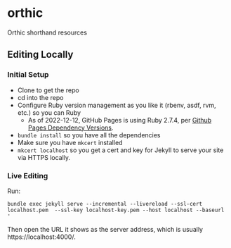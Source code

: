 # orthic
Orthic shorthand resources

## Editing Locally
### Initial Setup
- Clone to get the repo
- cd into the repo
- Configure Ruby version management as you like it (rbenv, asdf, rvm, etc.) so you can Ruby
    - As of 2022-12-12, GitHub Pages is using Ruby 2.7.4, per [Github Pages Dependency Versions](https://pages.github.com/versions/).
- `bundle install` so you have all the dependencies
- Make sure you have `mkcert` installed
- `mkcert localhost` so you get a cert and key for Jekyll to serve your site via HTTPS locally.

### Live Editing
Run:

```
bundle exec jekyll serve --incremental --livereload --ssl-cert localhost.pem  --ssl-key localhost-key.pem --host localhost --baseurl '
```

Then open the URL it shows as the server address, which is usually https://localhost:4000/.
